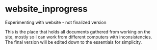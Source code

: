 # website_inprogress
Experimenting with website - not finalized version

This is the place that holds all documents gathered from working on the site, mostly so I can work from different computers with inconsistencies. The final version will be edited down to the essentials for simplicity. 
